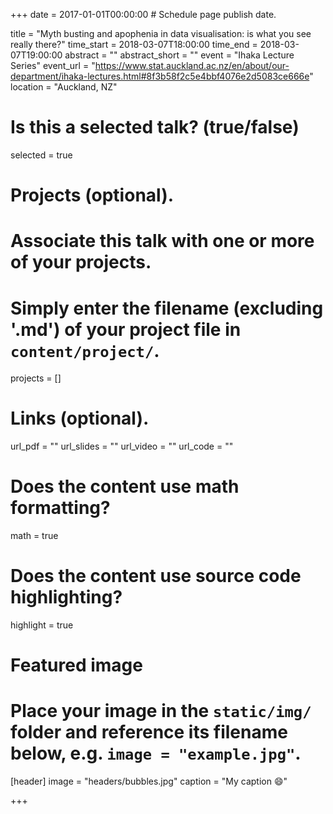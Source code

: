 +++
date = 2017-01-01T00:00:00  # Schedule page publish date.

title = "Myth busting and apophenia in data visualisation: is what you see really there?"
time_start = 2018-03-07T18:00:00
time_end = 2018-03-07T19:00:00
abstract = ""
abstract_short = ""
event = "Ihaka Lecture Series"
event_url = "https://www.stat.auckland.ac.nz/en/about/our-department/ihaka-lectures.html#8f3b58f2c5e4bbf4076e2d5083ce666e"
location = "Auckland, NZ"

# Is this a selected talk? (true/false)
selected = true

# Projects (optional).
#   Associate this talk with one or more of your projects.
#   Simply enter the filename (excluding '.md') of your project file in `content/project/`.
projects = []

# Links (optional).
url_pdf = ""
url_slides = ""
url_video = ""
url_code = ""

# Does the content use math formatting?
math = true

# Does the content use source code highlighting?
highlight = true

# Featured image
# Place your image in the `static/img/` folder and reference its filename below, e.g. `image = "example.jpg"`.
[header]
image = "headers/bubbles.jpg"
caption = "My caption :smile:"

+++

